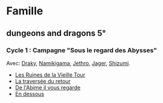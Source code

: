 # Famille

## dungeons and dragons 5° 
### Cycle 1 : Campagne "Sous le regard des Abysses"
Avec: [Draky](https://github.com/Kavekha/jdr/wiki/Draky), [Namikigama](https://github.com/Kavekha/jdr/wiki/Namikigama), [Jethro](https://github.com/Kavekha/jdr/wiki/Jethro), [Jager](https://github.com/Kavekha/jdr/wiki/Jager), [Shizumi](https://github.com/Kavekha/jdr/wiki/Shizumi).
- [Les Ruines de la Vieille Tour](https://github.com/Kavekha/jdr/wiki/Les-ruines-de-la-vieille-tour)
- [La traversée du retour](https://github.com/Kavekha/jdr/wiki/La-travers%C3%A9e-du-retour)
- [De l'Abime il vous regarde](https://github.com/Kavekha/jdr/wiki/De-l'Abime-il-vous-regarde)
- [En dessous](https://github.com/Kavekha/jdr/wiki/En-dessous)
